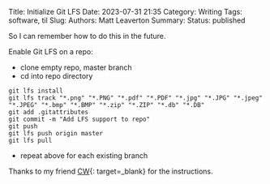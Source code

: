 Title: Initialize Git LFS
Date: 2023-07-31 21:35
Category: Writing
Tags: software, til
Slug:
Authors: Matt Leaverton
Summary:
Status: published

So I can remember how to do this in the future.

Enable Git LFS on a repo:

- clone empty repo, master branch
- cd into repo directory

``` commandline
git lfs install
git lfs track "*.png" "*.PNG" "*.pdf" "*.PDF" "*.jpg" "*.JPG" "*.jpeg" "*.JPEG" "*.bmp" "*.BMP" "*.zip" "*.ZIP" "*.db" "*.DB"
git add .gitattributes
git commit -m "Add LFS support to repo"
git push
git lfs push origin master
git lfs pull
```

- repeat above for each existing branch


Thanks to my friend [CW](https://www.ipdb.org/search.cgi){: target=_blank} for the instructions.
